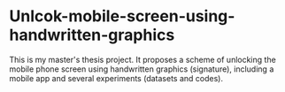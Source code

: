 # Unlcok-mobile-screen-using-handwritten-graphics
This is my master's thesis project. It proposes a scheme of unlocking the mobile phone screen using handwritten graphics (signature), including a mobile app and several experiments (datasets and codes).
